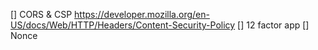 [] CORS & CSP https://developer.mozilla.org/en-US/docs/Web/HTTP/Headers/Content-Security-Policy
[] 12 factor app
[] Nonce
